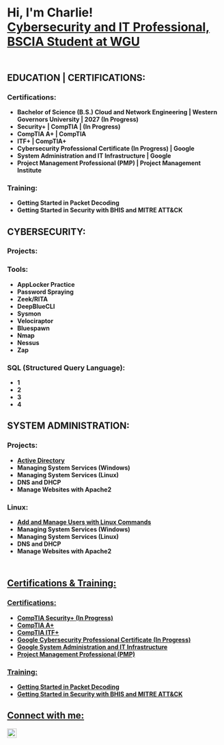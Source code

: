<h1>Hi, I'm Charlie! <br/><a href="https://www.linkedin.com/in/charlesbarnes37/">Cybersecurity and IT Professional, BSCIA Student at WGU</a>

 <h2><br/><a></a>EDUCATION | CERTIFICATIONS:</h2>

<h3>Certifications:</h3>

  - <b>Bachelor of Science (B.S.) Cloud and Network Engineering | Western Governors University | 2027 (In Progress)</b>
  - <b>Security+ | CompTIA | (In Progress)</b>
  - <b>CompTIA A+ | CompTIA</b>
  - <b>ITF+ | CompTIA+</b>
  - <b>Cybersecurity Professional Certificate (In Progress) | Google</b>
  - <b>System Administration and IT Infrastructure | Google</b>
  - <b>Project Management Professional (PMP) | Project Management Institute</b>

  <h3>Training:</h3>
  
  - <b>Getting Started in Packet Decoding</b>
  - <b>Getting Started in Security with BHIS and MITRE ATT&CK</b>
  
<h2>CYBERSECURITY:</h2>
<h3>Projects:</h3>

<h3>Tools:</h3>

- <b>AppLocker Practice</b>
- <b>Password Spraying</b>
- <b>Zeek/RITA</b>
- <b>DeepBlueCLI</b>
- <b>Sysmon</b>
- <b>Velociraptor</b>
- <b>Bluespawn</b>
- <b>Nmap</b>
- <b>Nessus</b>
- <b>Zap</b>

<h3>SQL (Structured Query Language):</h3>

- <b>1</b>
- <b>2</b>
- <b>3</b>
- <b>4</b>

<h2>SYSTEM ADMINISTRATION:</h2>
<h3>Projects:</h3>

- <b/><a href="https://github.com/charlesbarnes37/ActiveDirectoryLab/tree/main">Active Directory</a>
- <b>Managing System Services (Windows)</b>  
- <b>Managing System Services (Linux)</b>
- <b>DNS and DHCP</b>
- <b>Manage Websites with Apache2</b>

<h3>Linux:</h3>

- <b/><a href="https://github.com/charlesbarnes37/AddandManageUserswithLinuxCommands/blob/main">Add and Manage Users with Linux Commands</a>
- <b>Managing System Services (Windows)</b>  
- <b>Managing System Services (Linux)</b>
- <b>DNS and DHCP</b>
- <b>Manage Websites with Apache2</b>

<h2><br/><a href="https://www.linkedin.com/in/charlesbarnes37/">Certifications & Training:</h2>

<h3>Certifications:</h3>

  - <b>CompTIA Security+ (In Progress)</b>
  - <b>CompTIA A+</b>
  - <b>CompTIA ITF+</b>
  - <b>Google Cybersecurity Professional Certificate (In Progress)</b>
  - <b>Google System Administration and IT Infrastructure</b>
  - <b>Project Management Professional (PMP)</b>

  <h3>Training:</h3>
  
  - <b>Getting Started in Packet Decoding</b>
  - <b>Getting Started in Security with BHIS and MITRE ATT&CK</b>
  
<h2>Connect with me:</h2>

[<img align="left" alt="JoshMadakor | LinkedIn" width="22px" src="https://cdn.jsdelivr.net/npm/simple-icons@v3/icons/linkedin.svg" />][linkedin]

[linkedin]: https://linkedin.com/in/charlesbarnes37

<!--
**joshmadakor1/joshmadakor1** is a ✨ _special_ ✨ repository because its `README.md` (this file) appears on your GitHub profile.

Here are some ideas to get you started:

- 🔭 I’m currently working on ...
- 🌱 I’m currently learning ...
- 👯 I’m looking to collaborate on ...
- 🤔 I’m looking for help with ...
- 💬 Ask me about ...
- 📫 How to reach me: ...
- 😄 Pronouns: ...
- ⚡ Fun fact: ...
-->
